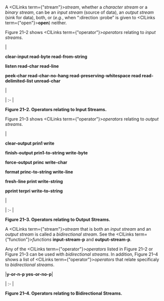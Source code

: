  



A <ClLinks  term={"stream"}><i>stream</i></ClLinks>, whether a *character stream* or a *binary stream*, can be an *input stream* (source of data), an *output stream* (sink for data), both, or (*e.g.*, when “:direction :probe” is given to <ClLinks  term={"open"}><b>open</b></ClLinks>) neither. 



Figure 21–2 shows <ClLinks  term={"operator"}><i>operators</i></ClLinks> relating to *input streams*. 



|<p>**clear-input read-byte read-from-string** </p><p>**listen read-char read-line** </p><p>**peek-char read-char-no-hang read-preserving-whitespace read read-delimited-list unread-char**</p>|

| :- |





**Figure 21–2. Operators relating to Input Streams.** 







 



 



Figure 21–3 shows <ClLinks  term={"operator"}><i>operators</i></ClLinks> relating to *output streams*. 



|<p>**clear-output prin1 write** </p><p>**finish-output prin1-to-string write-byte** </p><p>**force-output princ write-char** </p><p>**format princ-to-string write-line** </p><p>**fresh-line print write-string** </p><p>**pprint terpri write-to-string**</p>|

| :- |





**Figure 21–3. Operators relating to Output Streams.** 



A <ClLinks  term={"stream"}><i>stream</i></ClLinks> that is both an *input stream* and an *output stream* is called a *bidirectional stream*. See the <ClLinks  term={"function"}><i>functions</i></ClLinks> **input-stream-p** and **output-stream-p**. 



Any of the <ClLinks  term={"operator"}><i>operators</i></ClLinks> listed in Figure 21–2 or Figure 21–3 can be used with *bidirectional streams*. In addition, Figure 21–4 shows a list of <ClLinks  term={"operator"}><i>operators</i></ClLinks> that relate specificaly to *bidirectional streams*. 



|**y-or-n-p yes-or-no-p**|

| :- |





**Figure 21–4. Operators relating to Bidirectional Streams.** 



